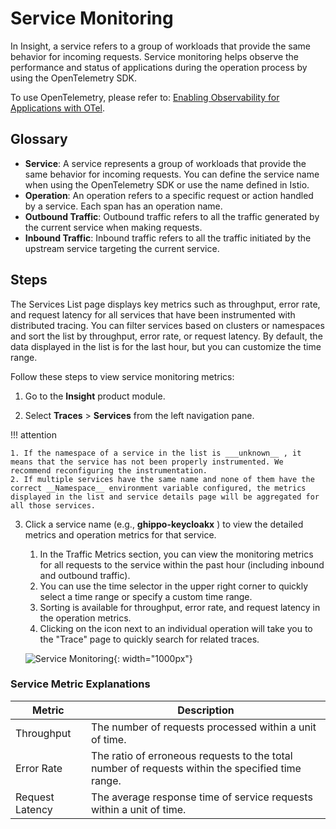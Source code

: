 # Service Monitoring

In Insight, a service refers to a group of workloads that provide the same behavior for incoming requests. Service monitoring helps observe the performance and status of applications during the operation process by using the OpenTelemetry SDK.

To use OpenTelemetry, please refer to: [Enabling Observability for Applications with OTel](https://docs.daocloud.io/insight/user-guide/quickstart/otel/).

## Glossary

- **Service**: A service represents a group of workloads that provide the same behavior for incoming requests. You can define the service name when using the OpenTelemetry SDK or use the name defined in Istio.
- **Operation**: An operation refers to a specific request or action handled by a service. Each span has an operation name.
- **Outbound Traffic**: Outbound traffic refers to all the traffic generated by the current service when making requests.
- **Inbound Traffic**: Inbound traffic refers to all the traffic initiated by the upstream service targeting the current service.

## Steps

The Services List page displays key metrics such as throughput, error rate, and request latency for all services that have been instrumented with distributed tracing. You can filter services based on clusters or namespaces and sort the list by throughput, error rate, or request latency. By default, the data displayed in the list is for the last hour, but you can customize the time range.

Follow these steps to view service monitoring metrics:

1. Go to the __Insight__ product module.

2. Select __Traces__ > __Services__ from the left navigation pane.


!!! attention

    1. If the namespace of a service in the list is ___unknown__ , it means that the service has not been properly instrumented. We recommend reconfiguring the instrumentation.
    2. If multiple services have the same name and none of them have the correct __Namespace__ environment variable configured, the metrics displayed in the list and service details page will be aggregated for all those services.

3. Click a service name (e.g., __ghippo-keycloakx__ ) to view the detailed metrics and operation metrics for that service.

   1. In the Traffic Metrics section, you can view the monitoring metrics for all requests to the service within the past hour (including inbound and outbound traffic).
   2. You can use the time selector in the upper right corner to quickly select a time range or specify a custom time range.
   3. Sorting is available for throughput, error rate, and request latency in the operation metrics.
   4. Clicking on the icon next to an individual operation will take you to the "Trace" page to quickly search for related traces.

    ![Service Monitoring](../../images/service01.png){: width="1000px"}

### Service Metric Explanations

| Metric | Description |
| ------ | ----------- |
| Throughput | The number of requests processed within a unit of time. |
| Error Rate | The ratio of erroneous requests to the total number of requests within the specified time range. |
| Request Latency | The average response time of service requests within a unit of time. |
